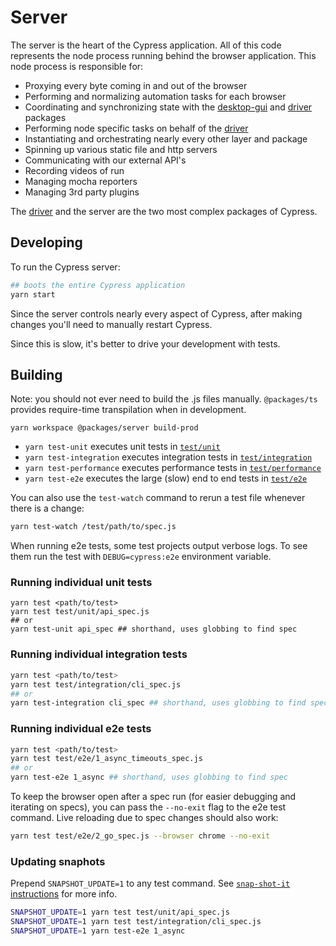 # Server

The server is the heart of the Cypress application. All of this code represents the node process running behind the browser application. This node process is responsible for:

- Proxying every byte coming in and out of the browser
- Performing and normalizing automation tasks for each browser
- Coordinating and synchronizing state with the [desktop-gui](../desktop-gui) and [driver](../driver) packages
- Performing node specific tasks on behalf of the [driver](../driver)
- Instantiating and orchestrating nearly every other layer and package
- Spinning up various static file and http servers
- Communicating with our external API's
- Recording videos of run
- Managing mocha reporters
- Managing 3rd party plugins

The [driver](../driver) and the server are the two most complex packages of Cypress.

## Developing

To run the Cypress server:

```bash
## boots the entire Cypress application
yarn start
```

Since the server controls nearly every aspect of Cypress, after making changes you'll need to manually restart Cypress.

Since this is slow, it's better to drive your development with tests.

## Building

Note: you should not ever need to build the .js files manually. `@packages/ts` provides require-time transpilation when in development.

```shell
yarn workspace @packages/server build-prod
```

* `yarn test-unit` executes unit tests in [`test/unit`](./test/unit)
* `yarn test-integration` executes integration tests in [`test/integration`](./test/integration)
* `yarn test-performance` executes performance tests in [`test/performance`](./test/performance)
* `yarn test-e2e` executes the large (slow) end to end tests in [`test/e2e`](./test/e2e)

You can also use the `test-watch` command to rerun a test file whenever there is a change:

```bash
yarn test-watch /test/path/to/spec.js
```

When running e2e tests, some test projects output verbose logs. To see them run the test with `DEBUG=cypress:e2e` environment variable.

### Running individual unit tests

```bashtest-kitchensink
yarn test <path/to/test>
yarn test test/unit/api_spec.js
## or
yarn test-unit api_spec ## shorthand, uses globbing to find spec
```

### Running individual integration tests

```bash
yarn test <path/to/test>
yarn test test/integration/cli_spec.js
## or
yarn test-integration cli_spec ## shorthand, uses globbing to find spec
```

### Running individual e2e tests

```bash
yarn test <path/to/test>
yarn test test/e2e/1_async_timeouts_spec.js
## or
yarn test-e2e 1_async ## shorthand, uses globbing to find spec
```

To keep the browser open after a spec run (for easier debugging and iterating on specs), you can pass the `--no-exit` flag to the e2e test command. Live reloading due to spec changes should also work:
```sh
yarn test test/e2e/2_go_spec.js --browser chrome --no-exit
```

### Updating snaphots

Prepend `SNAPSHOT_UPDATE=1` to any test command. See [`snap-shot-it` instructions](https://github.com/bahmutov/snap-shot-it#advanced-use) for more info.

```bash
SNAPSHOT_UPDATE=1 yarn test test/unit/api_spec.js
SNAPSHOT_UPDATE=1 yarn test test/integration/cli_spec.js
SNAPSHOT_UPDATE=1 yarn test-e2e 1_async
```
